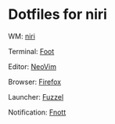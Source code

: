 # Dotfiles for niri

WM: [niri](https://github.com/YaLTeR/niri)

Terminal: [Foot](https://codeberg.org/dnkl/foot)

Editor: [NeoVim](https://github.com/neovim/neovim)

Browser: [Firefox](https://github.com/mozilla-firefox/firefox)

Launcher: [Fuzzel](https://codeberg.org/dnkl/fuzzel)

Notification: [Fnott](https://codeberg.org/dnkl/fnott)
